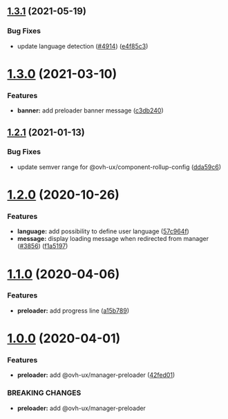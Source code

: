 ## [1.3.1](https://github.com/ovh/manager/compare/@ovh-ux/manager-preloader@1.3.0...@ovh-ux/manager-preloader@1.3.1) (2021-05-19)


### Bug Fixes

* update language detection ([#4914](https://github.com/ovh/manager/issues/4914)) ([e4f85c3](https://github.com/ovh/manager/commit/e4f85c3b2f8df52470ed1b3ececf0b41188e561d))



# [1.3.0](https://github.com/ovh/manager/compare/@ovh-ux/manager-preloader@1.2.1...@ovh-ux/manager-preloader@1.3.0) (2021-03-10)


### Features

* **banner:** add preloader banner message ([c3db240](https://github.com/ovh/manager/commit/c3db2403a8f8d9eafaeef5723061588e7ce24bc1))



## [1.2.1](https://github.com/ovh/manager/compare/@ovh-ux/manager-preloader@1.2.0...@ovh-ux/manager-preloader@1.2.1) (2021-01-13)


### Bug Fixes

* update semver range for @ovh-ux/component-rollup-config ([dda59c6](https://github.com/ovh/manager/commit/dda59c6b71cb4ad9ab98f06a0bf995a7eb45a1d9))



# [1.2.0](https://github.com/ovh/manager/compare/@ovh-ux/manager-preloader@1.1.0...@ovh-ux/manager-preloader@1.2.0) (2020-10-26)


### Features

* **language:** add possibility to define user language ([57c964f](https://github.com/ovh/manager/commit/57c964f392fee977d56fb28c6cee2478c9e51368))
* **message:** display loading message when redirected from manager ([#3856](https://github.com/ovh/manager/issues/3856)) ([f1a5197](https://github.com/ovh/manager/commit/f1a519726559d169a4969ddb7a5a88864d6b0aad))



# [1.1.0](https://github.com/ovh/manager/compare/@ovh-ux/manager-preloader@1.0.0...@ovh-ux/manager-preloader@1.1.0) (2020-04-06)


### Features

* **preloader:** add progress line ([a15b789](https://github.com/ovh/manager/commit/a15b7890c21e17e9e1b6b264d3c34d31e12ef84e))



# [1.0.0](https://github.com/ovh/manager/compare/@ovh-ux/manager-preloader@0.0.0...@ovh-ux/manager-preloader@1.0.0) (2020-04-01)


### Features

* **preloader:** add @ovh-ux/manager-preloader ([42fed01](https://github.com/ovh/manager/commit/42fed01e2bd76e3dc72a6445a6e06baf7303d69e))


### BREAKING CHANGES

* **preloader:** add @ovh-ux/manager-preloader
